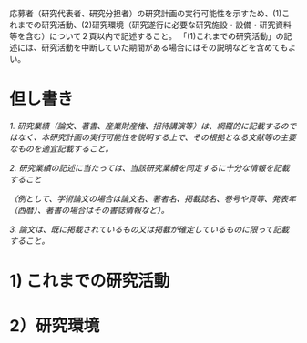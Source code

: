   応募者（研究代表者、研究分担者）の研究計画の実行可能性を示すため、(1)これまでの研究活動、(2)研究環境（研究遂行に必要な研究施設・設備・研究資料等を含む）について２頁以内で記述すること。  「(1)これまでの研究活動」の記述には、研究活動を中断していた期間がある場合にはその説明などを含めてもよい。  





# 但し書き

*1.*    *研究業績（論文、著書、産業財産権、招待講演等）は、網羅的に記載するのではなく、本研究計画の実行可能性を説明する上で、その根拠となる文献等の主要なものを適宜記載すること。*

*2.*    *研究業績の記述に当たっては、当該研究業績を同定するに十分な情報を記載すること*

*（例として、学術論文の場合は論文名、著者名、掲載誌名、巻号や頁等、発表年（西暦）、著書の場合はその書誌情報など）。*

*3.*    *論文は、既に掲載されているもの又は掲載が確定しているものに限って記載すること。*



# 1) これまでの研究活動







# 2）研究環境




